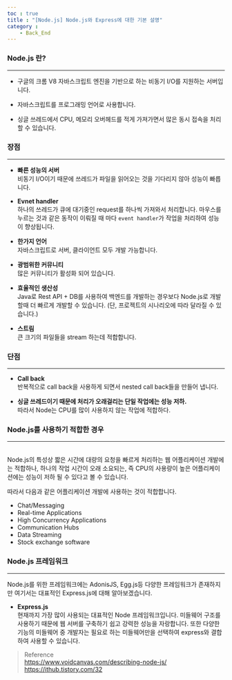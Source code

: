 ```yaml
---
toc : true
title : "[Node.js] Node.js와 Express에 대한 기본 설명"
category : 
    - Back_End
---
```

### Node.js 란?
---
- 구글의 크롬 V8 자바스크립트 엔진을 기반으로 하는 비동기 I/O를 지원하는 서버입니다.

- 자바스크립트를 프로그래밍 언어로 사용합니다.

- 싱글 쓰레드에서 CPU, 메모리 오버헤드를 적게 가져가면서 많은 동시 접속을 처리할 수 있습니다.

### 장점
---
- **빠른 성능의 서버**
<br>비동기 I/O이기 때문에 쓰레드가 파일을 읽어오는 것을 기다리지 않아 성능이 빠릅니다.

- **Evnet handler**
<br>하나의 쓰레드가 큐에 대기중인 request를 하나씩 가져와서 처리합니다. 마우스를 누르는 것과 같은 동작이 이뤄질 때 마다 `event handler`가 작업을 처리하여 성능이 향상됩니다.

- **한가지 언어**
<br>자바스크립트로 서버, 클라이언트 모두 개발 가능합니다.

- **광범위한 커뮤니티**
<br>많은 커뮤니티가 활성화 되어 있습니다.

- **효율적인 생산성**
<br>Java로 Rest API + DB를 사용하여 백엔드를 개발하는 경우보다 Node.js로 개발할때 더 빠르게 개발할 수 있습니다. $($단, 프로젝트의 시나리오에 따라 달라질 수 있습니다.)

- **스트림**
<br>큰 크기의 파일들을 stream 하는데 적합합니다.

### 단점
---
- **Call back**
<br>반복적으로 call back을 사용하게 되면서 nested call back들을 만들어 냅니다.

- **싱글 쓰레드이기 때문에 처리가 오래걸리는 단일 작업에는 성능 저하.**
<br>따라서 Node는 CPU를 많이 사용하지 않는 작업에 적합하다.

### Node.js를 사용하기 적합한 경우
---
<br>Node.js의 특성상 짧은 시간에 대량의 요청을 빠르게 처리하는 웹 어플리케이션 개발에는 적합하나, 하나의 작업 시간이 오래 소요되는, 즉 CPU의 사용량이 높은 어플리케이션에는 성능이 저하 될 수 있다고 볼 수 있습니다.

따라서 다음과 같은 어플리케이션 개발에 사용하는 것이 적합합니다.

- Chat/Messaging
- Real-time Applications
- High Concurrency Applications
- Communication Hubs
- Data Streaming
- Stock exchange software

### Node.js 프레임워크
---
Node.js를 위한 프레임워크에는 AdonisJS, Egg.js등 다양한 프레임워크가 존재하지만 여기서는 대표적인 Express.js에 대해 알아보겠습니다.

- **Express.js**
<br>현재까지 가장 많이 사용되는 대표적인 Node 프레임워크입니다. 미들웨어 구조를 사용하기 때문에 웹 서버를 구축하기 쉽고 강력한 성능을 자랑합니다. 또한 다양한 기능의 미들웨어 중 개발자는 필요로 하는 미들웨어만을 선택하여 express와 결합하여 사용할 수 있습니다.

>Reference <br>
https://www.voidcanvas.com/describing-node-js/ <br>
https://ithub.tistory.com/32